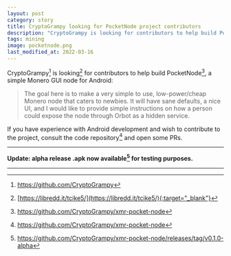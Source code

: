 ```yaml
---
layout: post
category: story
title: CryptoGrampy looking for PocketNode project contributors
description: "CryptoGrampy is looking for contributors to help build PocketNode, a Monero GUI node for Android."
tags: mining
image: pocketnode.png
last_modified_at: 2022-03-16
---
```


CryptoGrampy[^1] is looking[^2] for contributors to help build PocketNode[^3], a simple Monero GUI node for Android:

> The goal here is to make a very simple to use, low-power/cheap Monero node that caters to newbies. It will have sane defaults, a nice UI, and I would like to provide simple instructions on how a person could expose the node through Orbot as a hidden service.  

If you have experience with Android development and wish to contribute to the project, consult the code repository[^3] and open some PRs. 

---

**Update: alpha release .apk now available[^4] for testing purposes.**

---

[^1]: https://github.com/CryptoGrampy
[^2]: [https://libredd.it/tcike5/](https://libredd.it/tcike5/){:target="_blank"}
[^3]: https://github.com/CryptoGrampy/xmr-pocket-node
[^4]: https://github.com/CryptoGrampy/xmr-pocket-node/releases/tag/v0.1.0-alpha
